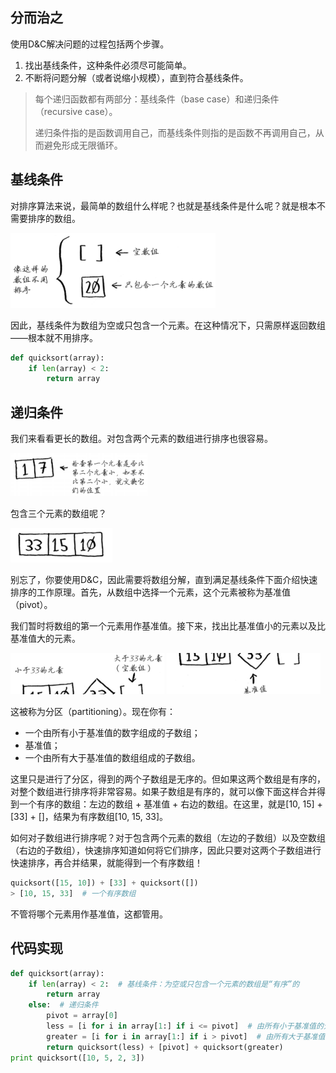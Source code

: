 ## 分而治之

使用D&C解决问题的过程包括两个步骤。

1. 找出基线条件，这种条件必须尽可能简单。
2. 不断将问题分解（或者说缩小规模），直到符合基线条件。

> 每个递归函数都有两部分：基线条件（base case）和递归条件（recursive case）。
>
> 递归条件指的是函数调用自己，而基线条件则指的是函数不再调用自己，从而避免形成无限循环。



## 基线条件

对排序算法来说，最简单的数组什么样呢？也就是基线条件是什么呢？就是根本不需要排序的数组。

![1642403066220](../img/1642403066220.png)

因此，基线条件为数组为空或只包含一个元素。在这种情况下，只需原样返回数组——根本就不用排序。

```python
def quicksort(array):
    if len(array) < 2:
        return array
```

## 递归条件

我们来看看更长的数组。对包含两个元素的数组进行排序也很容易。

![1642403209154](../img/1642403209154.png)

包含三个元素的数组呢？

![1642403479733](../img/1642403479733.png)

别忘了，你要使用D&C，因此需要将数组分解，直到满足基线条件下面介绍快速排序的工作原理。首先，从数组中选择一个元素，这个元素被称为基准值（pivot）。

我们暂时将数组的第一个元素用作基准值。接下来，找出比基准值小的元素以及比基准值大的元素。

![1642403518053](../img/1642403518053.png)
![1642403530529](../img/1642403530529.png)

这被称为分区（partitioning）。现在你有：

* 一个由所有小于基准值的数字组成的子数组；
* 基准值；
* 一个由所有大于基准值的数组组成的子数组。

这里只是进行了分区，得到的两个子数组是无序的。但如果这两个数组是有序的，对整个数组进行排序将非常容易。如果子数组是有序的，就可以像下面这样合并得到一个有序的数组：左边的数组 + 基准值 + 右边的数组。在这里，就是[10, 15] + [33] + []，结果为有序数组[10, 15, 33]。

如何对子数组进行排序呢？对于包含两个元素的数组（左边的子数组）以及空数组（右边的子数组），快速排序知道如何将它们排序，因此只要对这两个子数组进行快速排序，再合并结果，就能得到一个有序数组！

```python
quicksort([15, 10]) + [33] + quicksort([])
> [10, 15, 33]  # 一个有序数组
```

不管将哪个元素用作基准值，这都管用。



## 代码实现

```python
def quicksort(array):
    if len(array) < 2:  # 基线条件：为空或只包含一个元素的数组是“有序”的
        return array  
    else:  # 递归条件
        pivot = array[0]  
        less = [i for i in array[1:] if i <= pivot]  # 由所有小于基准值的元素组成的子数组
        greater = [i for i in array[1:] if i > pivot]  # 由所有大于基准值的元素组成的子数组
        return quicksort(less) + [pivot] + quicksort(greater)
print quicksort([10, 5, 2, 3])
```


